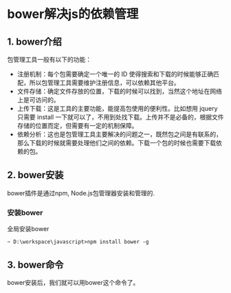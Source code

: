 # bower解决js的依赖管理 #

## 1. bower介绍 ##
包管理工具一般有以下的功能：

* 注册机制：每个包需要确定一个唯一的 ID 使得搜索和下载的时候能够正确匹配，所以包管理工具需要维护注册信息，可以依赖其他平台。
* 文件存储：确定文件存放的位置，下载的时候可以找到，当然这个地址在网络上是可访问的。
* 上传下载：这是工具的主要功能，能提高包使用的便利性。比如想用 jquery 只需要 install 一下就可以了，不用到处找下载。上传并不是必备的，根据文件存储的位置而定，但需要有一定的机制保障。
* 依赖分析：这也是包管理工具主要解决的问题之一，既然包之间是有联系的，那么下载的时候就需要处理他们之间的依赖。下载一个包的时候也需要下载依赖的包。

## 2. bower安装 ##
bower插件是通过npm, Node.js包管理器安装和管理的.

###  安装bower  ###
全局安装bower

	~ D:\workspace\javascript>npm install bower -g

## 3. bower命令 ##
bower安装后，我们就可以用bower这个命令了。

